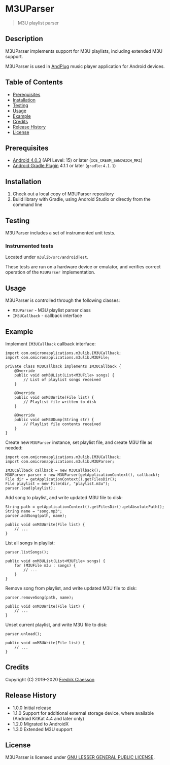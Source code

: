 # M3UParser

> M3U playlist parser

## Description

M3UParser implements support for M3U playlists, including extended M3U support.

M3UParser is used in [AndPlug](https://play.google.com/store/apps/details?id=com.omicronapplications.andplug) music player application for Android devices.

## Table of Contents

- [Prerequisites](#prerequisites)
- [Installation](#installation)
- [Testing](#testing)
- [Usage](#usage)
- [Example](#example)
- [Credits](#credits)
- [Release History](#release-history)
- [License](#license)

## Prerequisites

- [Android 4.0.3](https://developer.android.com/about/versions/android-4.0.3) (API Level: 15) or later (`ICE_CREAM_SANDWICH_MR1`)
- [Android Gradle Plugin](https://developer.android.com/studio/releases/gradle-plugin) 4.1.1 or later (`gradle:4.1.1`)

## Installation

1. Check out a local copy of M3UParser repository
2. Build library with Gradle, using Android Studio or directly from the command line

## Testing

M3UParser includes a set of instrumented unit tests.

### Instrumented tests

Located under `m3ulib/src/androidTest`.

These tests are run on a hardware device or emulator, and verifies correct operation of the `M3UParser` implementation.

## Usage

M3UParser is controlled through the following classes:
- `M3UParser` - M3U playlist parser class 
- `IM3UCallback` - callback interface

## Example

Implement `IM3UCallback` callback interface:
```
import com.omicronapplications.m3ulib.IM3UCallback;
import com.omicronapplications.m3ulib.M3UFile;

private class M3UCallback implements IM3UCallback {
    @Override
    public void onM3UList(List<M3UFile> songs) {
        // List of playlist songs received
    }

    @Override
    public void onM3UWrite(File list) {
        // Playlist file written to disk
    }

    @Override
    public void onM3UDump(String str) {
        // Playlist file contents received
    }
}
```

Create new `M3UParser` instance, set playlist file, and create M3U file as needed:
```
import com.omicronapplications.m3ulib.IM3UCallback;
import com.omicronapplications.m3ulib.M3UParser;

IM3UCallback callback = new M3UCallback();
M3UParser parser = new M3UParser(getApplicationContext(), callback);
File dir = getApplicationContext().getFilesDir();
File playlist = new File(dir, "playlist.m3u");
parser.load(playlist);
```

Add song to playlist, and write updated M3U file to disk:
```
String path = getApplicationContext().getFilesDir().getAbsolutePath();
String name = "song.mp3";
parser.addSong(path, name);

public void onM3UWrite(File list) {
    // ...
}
```

List all songs in playlist:
```
parser.listSongs();

public void onM3UList(List<M3UFile> songs) {
    for (M3UFile m3u : songs) {
        // ...
    }
}
```

Remove song from playlist, and write updated M3U file to disk:
```
parser.removeSong(path, name);

public void onM3UWrite(File list) {
    // ...
}
```

Unset current playlist, and write M3U file to disk:
```
parser.unload();

public void onM3UWrite(File list) {
    // ...
}
```

## Credits

Copyright (C) 2019-2020 [Fredrik Claesson](https://github.com/omicronapps)

## Release History

- 1.0.0 Initial release
- 1.1.0 Support for additional external storage device, where available (Android KitKat 4.4 and later only)
- 1.2.0 Migrated to AndroidX
- 1.3.0 Extended M3U support

## License

M3UParser is licensed under [GNU LESSER GENERAL PUBLIC LICENSE](LICENSE).
